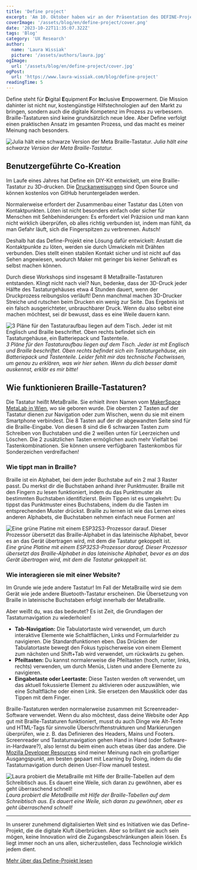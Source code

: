 ```yaml
---
title: 'Define project'
excerpt: 'Am 10. Oktober haben wir an der Präsentation des DEFINE-Projekts teilgenommen. Define steht für Digital Equipment For Inclusive Empowerment. Dahinter verbirgt sich nicht nur das Ziel, kostengünstige technische Hilfsmittel auf den Markt zu bringen, sondern auch die digitale Kompetenz zu verbessern ... '
coverImage: '/assets/blog/en/define-project/cover.png'
date: '2023-10-22T11:35:07.322Z'
tags: 'Blog'
category: 'UX Research'
author:
  name: 'Laura Wissiak'
  picture: '/assets/authors/laura.jpg'
ogImage:
  url: '/assets/blog/en/define-project/cover.jpg'
ogPost:
  url: 'https://www.laura-wissiak.com/blog/define-project'
readingTime: 5
---
```


Define steht für **D**igital **E**quipment **F**or **In**clusive **E**mpowerment. Die Mission dahinter ist nicht nur, kostengünstige Hilfstechnologien auf den Markt zu bringen, sondern auch die digitale Kompetenz im Prozess zu verbessern. Braille-Tastaturen sind keine grundsätzlich neue Idee. Aber Define verfolgt einen praktischen Ansatz im gesamten Prozess, und das macht es meiner Meinung nach besonders.

![Julia hält eine schwarze Version der Meta Braille-Tastatur.](/assets/blog/en/define-project/image-1.jpg)
_Julia hält eine schwarze Version der Meta Braille-Tastatur._

## Benutzergeführte Co-Kreation

Im Laufe eines Jahres hat Define ein DIY-Kit entwickelt, um eine Braille-Tastatur zu 3D-drucken. Die [Druckanweisungen](https://gitlab.com/metabraille/metabraille) sind Open Source und können kostenlos von GitHub heruntergeladen werden.

Normalerweise erfordert der Zusammenbau einer Tastatur das Löten von Kontaktpunkten. Löten ist nicht besonders einfach oder sicher für Menschen mit Sehbehinderungen: Es erfordert viel Präzision und man kann nicht wirklich überprüfen, ob alles richtig verbunden ist, indem man fühlt, da man Gefahr läuft, sich die Fingerspitzen zu verbrennen. Autsch!

Deshalb hat das Define-Projekt eine Lösung dafür entwickelt: Anstatt die Kontaktpunkte zu löten, werden sie durch Umwickeln mit Drähten verbunden. Dies stellt einen stabilen Kontakt sicher und ist nicht auf das Sehen angewiesen, wodurch Maker mit geringer bis keiner Sehkraft es selbst machen können.

Durch diese Workshops sind insgesamt 8 MetaBraille-Tastaturen entstanden. Klingt nicht nach viel? Nun, bedenke, dass der 3D-Druck jeder Hälfte des Tastaturgehäuses etwa 4 Stunden dauert, wenn der Druckprozess reibungslos verläuft! Denn manchmal machen 3D-Drucker Streiche und rutschen beim Drucken ein wenig zur Seite. Das Ergebnis ist ein falsch ausgerichteter, unbrauchbarer Druck. Wenn du also selbst eine machen möchtest, sei dir bewusst, dass es eine Weile dauern kann.

![3 Pläne für den Tastaturaufbau liegen auf dem Tisch. Jeder ist mit Englisch und Braille beschriftet. Oben rechts befindet sich ein Tastaturgehäuse, ein Batteriepack und Tastenteile.](/assets/blog/en/define-project/image-2.jpg)
_3 Pläne für den Tastaturaufbau liegen auf dem Tisch. Jeder ist mit Englisch und Braille beschriftet. Oben rechts befindet sich ein Tastaturgehäuse, ein Batteriepack und Tastenteile. Leider fehlt mir das technische Fachwissen, um genau zu erklären, was wir hier sehen. Wenn du dich besser damit auskennst, erklär es mir bitte!_

## Wie funktionieren Braille-Tastaturen?

Die Tastatur heißt MetaBraille. Sie erhielt ihren Namen vom [MakerSpace MetaLab in Wien](https://metalab.at/index.html), wo sie geboren wurde. Die obersten 2 Tasten auf der Tastatur dienen zur Navigation oder zum Wischen, wenn du sie mit einem Smartphone verbindest. Die 8 Tasten auf der dir abgewandten Seite sind für die Braille-Eingabe. Von diesen 8 sind die 6 schwarzen Tasten zum Schreiben von Buchstaben und die 2 weißen unten für Leerzeichen und Löschen. Die 2 zusätzlichen Tasten ermöglichen auch mehr Vielfalt bei Tastenkombinationen. Sie können unsere verfügbaren Tastenkombos für Sonderzeichen verdreifachen!

### Wie tippt man in Braille?

Braille ist ein Alphabet, bei dem jeder Buchstabe auf ein 2 mal 3 Raster passt. Du merkst dir die Buchstaben anhand ihrer Punktmuster. Braille mit den Fingern zu lesen funktioniert, indem du das Punktmuster als bestimmten Buchstaben identifizierst. Beim Tippen ist es umgekehrt: Du tippst das Punktmuster eines Buchstabens, indem du die Tasten im entsprechenden Muster drückst. Braille zu lernen ist wie das Lernen eines anderen Alphabets, die Buchstaben nehmen einfach neue Formen an!

![Eine grüne Platine mit einem ESP32S3-Prozessor darauf. Dieser Prozessor übersetzt das Braille-Alphabet in das lateinische Alphabet, bevor es an das Gerät übertragen wird, mit dem die Tastatur gekoppelt ist.](/assets/blog/en/define-project/image-3.jpg)
_Eine grüne Platine mit einem ESP32S3-Prozessor darauf. Dieser Prozessor übersetzt das Braille-Alphabet in das lateinische Alphabet, bevor es an das Gerät übertragen wird, mit dem die Tastatur gekoppelt ist._

### Wie interagieren sie mit einer Website?

Im Grunde wie jede andere Tastatur! Im Fall der MetaBraille wird sie dem Gerät wie jede andere Bluetooth-Tastatur erscheinen. Die Übersetzung von Braille in lateinische Buchstaben erfolgt innerhalb der MetaBraille.

Aber weißt du, was das bedeutet? Es ist Zeit, die Grundlagen der Tastaturnavigation zu wiederholen!

- **Tab-Navigation:** Die Tabulatortaste wird verwendet, um durch interaktive Elemente wie Schaltflächen, Links und Formularfelder zu navigieren. Die Standardfunktionen eben. Das Drücken der Tabulatortaste bewegt den Fokus typischerweise von einem Element zum nächsten und Shift+Tab wird verwendet, um rückwärts zu gehen.
- **Pfeiltasten:** Du kannst normalerweise die Pfeiltasten (hoch, runter, links, rechts) verwenden, um durch Menüs, Listen und andere Elemente zu navigieren.
- **Eingabetaste oder Leertaste:** Diese Tasten werden oft verwendet, um das aktuell fokussierte Element zu aktivieren oder auszuwählen, wie eine Schaltfläche oder einen Link. Sie ersetzen den Mausklick oder das Tippen mit dem Finger.

Braille-Tastaturen werden normalerweise zusammen mit Screenreader-Software verwendet. Wenn du also möchtest, dass deine Website oder App gut mit Braille-Tastaturen funktioniert, musst du auch Dinge wie Alt-Texte und HTML-Tags für sinnvolle Überschriftenstrukturen und Markierungen überprüfen, wie z. B. das Definieren des Headers, Mains und Footers. Screenreader und Tastaturnavigation gehen Hand in Hand (oder Software-in-Hardware?), also lernst du beim einen auch etwas über das andere. Die [Mozilla Developer Resources](https://developer.mozilla.org/en-US/docs/Web/Accessibility/Understanding_WCAG/Keyboard) sind meiner Meinung nach ein großartiger Ausgangspunkt, am besten gepaart mit Learning by Doing, indem du die Tastaturnavigation durch deinen User-Flow manuell testest.

![Laura probiert die MetaBraille mit Hilfe der Braille-Tabellen auf dem Schreibtisch aus. Es dauert eine Weile, sich daran zu gewöhnen, aber es geht überraschend schnell!](/assets/blog/en/define-project/image-4.png)
_Laura probiert die MetaBraille mit Hilfe der Braille-Tabellen auf dem Schreibtisch aus. Es dauert eine Weile, sich daran zu gewöhnen, aber es geht überraschend schnell!_

---

In unserer zunehmend digitalisierten Welt sind es Initiativen wie das Define-Projekt, die die digitale Kluft überbrücken. Aber so brillant sie auch sein mögen, keine Innovation wird die Zugangsbeschränkungen allein lösen. Es liegt immer noch an uns allen, sicherzustellen, dass Technologie wirklich jedem dient.

[Mehr über das Define-Projekt lesen](https://defineblind.at/about/)
